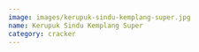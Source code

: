```yaml
---
image: images/kerupuk-sindu-kemplang-super.jpg
name: Kerupuk Sindu Kemplang Super
category: cracker
---
```

